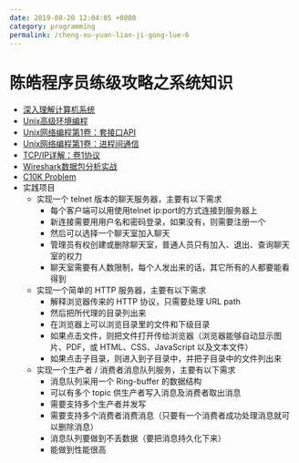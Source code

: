 ```yaml
---
date: 2019-08-20 12:04:05 +0800
category: programming
permalink: /cheng-xu-yuan-lian-ji-gong-lue-6
---
```

# 陈皓程序员练级攻略之系统知识

- [深入理解计算机系统](https://book.douban.com/subject/5333562/)
- [Unix高级环境编程](https://book.douban.com/subject/1788421/)
- [Unix网络编程第1卷：套接口API](https://book.douban.com/subject/1500149/)
- [Unix网络编程第1卷：进程间通信](https://book.douban.com/subject/4118577/)
- [TCP/IP详解：卷1协议](https://book.douban.com/subject/1088054/)
- [Wireshark数据包分析实战](https://book.douban.com/subject/21691692/)
- [C10K Problem](http://www.kegel.com/c10k.html)
- 实践项目
  - 实现一个 telnet 版本的聊天服务器，主要有以下需求
    - 每个客户端可以用使用telnet ip:port的方式连接到服务器上
    - 新连接需要用用户名和密码登录，如果没有，则需要注册一个
    - 然后可以选择一个聊天室加入聊天
    - 管理员有权创建或删除聊天室，普通人员只有加入、退出、查询聊天室的权力
    - 聊天室需要有人数限制，每个人发出来的话，其它所有的人都要能看得到
  - 实现一个简单的 HTTP 服务器，主要有以下需求
    - 解释浏览器传来的 HTTP 协议，只需要处理 URL path
    - 然后把所代理的目录列出来
    - 在浏览器上可以浏览目录里的文件和下级目录
    - 如果点击文件，则把文件打开传给浏览器（浏览器能够自动显示图片、PDF，或 HTML、CSS、JavaScript 以及文本文件）
    - 如果点击子目录，则进入到子目录中，并把子目录中的文件列出来
  - 实现一个生产者 / 消费者消息队列服务，主要有以下需求
    - 消息队列采用一个 Ring-buffer 的数据结构
    - 可以有多个 topic 供生产者写入消息及消费者取出消息
    - 需要支持多个生产者并发写
    - 需要支持多个消费者消费消息（只要有一个消费者成功处理消息就可以删除消息）
    - 消息队列要做到不丢数据（要把消息持久化下来）
    - 能做到性能很高
<!--kg-card-end: markdown-->